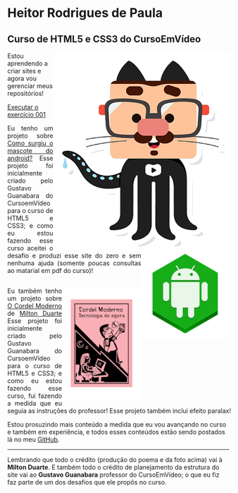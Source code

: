 # Heitor Rodrigues de Paula
## Curso de HTML5 e CSS3 do CursoEmVídeo
<img align="right" src="mascote-cursoemvideo.png">
<p>
 <img align="right" src="Android-icon-pq-pq.png" alt="Imagem Android" >
</p>
 <p>Estou aprendendo a criar sites e agora vou gerenciar meus repositórios!</p>

<p><a href="https://heitorpaula.github.io/html-css/exercicios/ex001/index.html">Executar o exercício 001</a></p>

<p style="text-align: justify; width: 700px;">
    Eu tenho um projeto sobre <a href="https://heitorpaula.github.io/projeto-android/">Como surgiu o mascote do android?</a>
    Esse projeto foi inicialmente criado pelo Gustavo Guanabara do CursoemVídeo para o curso de HTML5 e CSS3; e como eu estou fazendo esse curso aceitei o desafio e produzi esse site do zero e sem nenhuma ajuda (somente poucas consultas ao matarial em pdf do curso)!
</p>

##
<p>
 <img align="right" src="CordelModerno-MiltonDuarte-m.png" alt="Imagem Android" >
</p>

<p style="text-align: justify; width: 700px;">
    Eu também tenho um projeto sobre <a href="https://heitorpaula.github.io/projeto-cordel/">O Cordel Moderno</a> de <a href="https://www.recantodasletras.com.br/poesias/3186743">Milton Duarte</a>
    Esse projeto foi inicialmente criado pelo Gustavo Guanabara do CursoemVídeo para o curso de HTML5 e CSS3; e como eu estou fazendo esse curso, fui fazendo a medida que eu seguia as instruções do professor!
    Esse projeto também inclui efeito paralax!
</p>

<p>
    Estou prosuzindo mais conteúdo a medida que eu vou avançando no curso e também em experiência, e todos esses conteúdos estão sendo postados lá no meu <a href="https://github.com/HeitorPaula">GitHub</a>.
</p>

<hr>

<p>
    Lembrando que todo o crédito (produção do poema e da foto acima) vai à <strong>Milton Duarte</strong>. E também todo o crédito de planejamento da estrutura do site vai ao <strong>Gustavo Guanabara</strong> professor do CursoEmVídeo; o que eu fiz faz parte de um dos desafios que ele propôs no curso.
</p>
